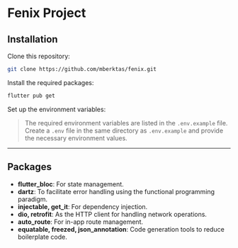 # Fenix Project

## Installation

Clone this repository:

```bash
git clone https://github.com/mberktas/fenix.git
```

Install the required packages:

```bash
flutter pub get
```

Set up the environment variables:

> The required environment variables are listed in the `.env.example` file.  
> Create a `.env` file in the same directory as `.env.example` and provide the necessary environment values.

---

## Packages

- **flutter_bloc**: For state management.
- **dartz**: To facilitate error handling using the functional programming paradigm.
- **injectable, get_it**: For dependency injection.
- **dio, retrofit**: As the HTTP client for handling network operations.
- **auto_route**: For in-app route management.
- **equatable, freezed, json_annotation**: Code generation tools to reduce boilerplate code.
